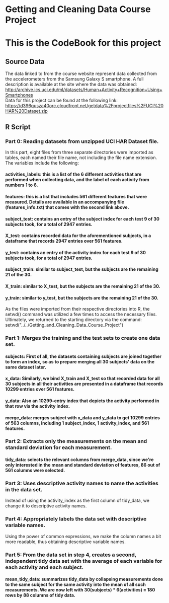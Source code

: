 # Getting and Cleaning Data Course Project
# This is the CodeBook for this project
## Source Data
The data linked to from the course website represent data collected from the accelerometers from the Samsung Galaxy S smartphone. A full description is available at the site where the data was obtained:\
http://archive.ics.uci.edu/ml/datasets/Human+Activity+Recognition+Using+Smartphones \
Data for this project can be found at the following link: \
https://d396qusza40orc.cloudfront.net/getdata%2Fprojectfiles%2FUCI%20HAR%20Dataset.zip

## R Script
### Part 0: Reading datasets from unzipped UCI HAR Dataset file. 
In this part, eight files from three separate directories were imported as tables, each named their file name, not including the file name extension. The variables include the following:
####  activities_labels: this is a list of the 6 different activities that are performed when collecting data, and the label of each activity from numbers 1 to 6.
####  features: this is a list that includes 561 different features that were measured. Details are available in an accompanying file (features_info.txt) that comes with the second link above. 
####  subject_test: contains an entry of the subject index for each test 9 of 30 subjects took, for a total of 2947 entries.
####  X_test: contains recorded data for the aforementioned subjects, in a dataframe that records 2947 entries over 561 features. 
####  y_test: contains an entry of the activity index for each test 9 of 30 subjects took, for a total of 2947 entries.
####  subject_train: similar to subject_test, but the subjects are the remaining 21 of the 30.
####  X_train: similar to X_test, but the subjects are the remaining 21 of the 30.
####  y_train: similar to y_test, but the subjects are the remaining 21 of the 30.
As the files were imported from their respective directories into R, the setwd() command was utilized a few times to access the necessary files. Ultimately, we returned to the starting directory via the command:\
setwd("../../Getting_and_Cleaning_Data_Course_Project")

### Part 1: Merges the training and the test sets to create one data set. 
#### subjects: First of all, the datasets containing subjects are joined together to form an index, so as to prepare merging all 30 subjects' data on the same dataset later.
#### x_data: Similarly, we bind X_train and X_test so that recorded data for all 30 subjects in all their activities are presented in a dataframe that records 10299 entries over 561 features.
#### y_data: Also an 10299-entry index that depicts the activity performed in that row via the activity index.
#### merge_data: merges subject with x_data and y_data to get 10299 entries of 563 columns, including 1 subject_index, 1 activity_index, and 561 features.
### Part 2: Extracts only the measurements on the mean and standard deviation for each measurement. 
#### tidy_data: selects the relevant columns from merge_data, since we're only interested in the mean and standard deviation of features, 86 out of 561 columns were selected.
### Part 3: Uses descriptive activity names to name the activities in the data set. 
Instead of using the activity_index as the first column of tidy_data, we change it to descriptive activity names.
### Part 4: Appropriately labels the data set with descriptive variable names.
Using the power of common expressions, we make the column names a bit more readable, thus obtaining descriptive variable names.
### Part 5: From the data set in step 4, creates a second, independent tidy data set with the average of each variable for each activity and each subject. 
#### mean_tidy_data: summarizes tidy_data by collapsing measurements done to the same subject for the same activity into the mean of all such measurements. We are now left with 30(subjects) * 6(activities) = 180 rows by 88 columns of tidy data.
